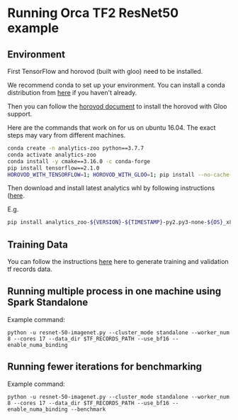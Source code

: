 # Running Orca TF2 ResNet50 example


## Environment

First TensorFlow and horovod (built with gloo) need to be installed.

We recommend conda to set up your environment. You can install a conda distribution from [here](https://docs.conda.io/projects/conda/en/latest/user-guide/install/)
if you haven't already.

Then you can follow the [horovod document](https://github.com/horovod/horovod/blob/master/docs/install.rst) to install the horovod with Gloo support.

Here are the commands that work on for us on ubuntu 16.04. The exact steps may vary from different machines.

```bash
conda create -n analytics-zoo python==3.7.7
conda activate analytics-zoo
conda install -y cmake==3.16.0 -c conda-forge
pip install tensorflow==2.1.0
HOROVOD_WITH_TENSORFLOW=1; HOROVOD_WITH_GLOO=1; pip install --no-cache-dir horovod==0.19.2
```

Then download and install latest analytics whl by following instructions ([here](https://analytics-zoo.github.io/master/#PythonUserGuide/install/#install-the-latest-nightly-build-wheels-for-pip).

E.g.
```bash
pip install analytics_zoo-${VERSION}-${TIMESTAMP}-py2.py3-none-${OS}_x86_64.whl[ray]
```

## Training Data

You can follow the instructions [here](https://github.com/tensorflow/models/tree/master/research/slim#an-automated-script-for-processing-imagenet-data) here
to generate training and validation tf records data.


## Running multiple process in one machine using Spark Standalone

Example command:

```
python -u resnet-50-imagenet.py --cluster_mode standalone --worker_num 8 --cores 17 --data_dir $TF_RECORDS_PATH --use_bf16 --enable_numa_binding
```

## Running fewer iterations for benchmarking 

Example command:

```
python -u resnet-50-imagenet.py --cluster_mode standalone --worker_num 8 --cores 17 --data_dir $TF_RECORDS_PATH --use_bf16 --enable_numa_binding --benchmark
```
